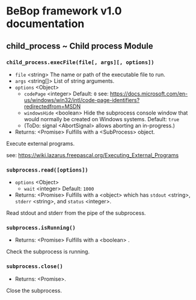 # BeBop framework v1.0 documentation

## child_process ~ Child process Module

### `child_process.execFile(file[, args][, options])`
* `file` \<string> The name or path of the executable file to run.
* `args` \<string[]> List of string arguments.
* `options` \<Object>
  * `codePage` \<integer> Default: `0`
    see: https://docs.microsoft.com/en-us/windows/win32/intl/code-page-identifiers?redirectedfrom=MSDN
  * `windowsHide` \<boolean> Hide the subprocess console window that would normally be created on Windows systems. Default: `true`
  * (ToDo: signal \<AbortSignal> allows aborting an in-progress.)
* Returns: \<Promise> Fulfills with a \<SubProcess> object.

Execute external programs.

see:
https://wiki.lazarus.freepascal.org/Executing_External_Programs

### `subprocess.read([options])`
* `options` \<Object>
  * `wait` \<integer> Default: `1000`
* Returns: \<Promise> Fulfills with a \<object> which has `stdout` \<string>, `stderr` \<string>, and `status` \<integer>.

Read stdout and stderr from the pipe of the subprocess.

### `subprocess.isRunning()`
* Returns: \<Promise> Fulfills with a \<boolean> .

Check the subprocess is running.

### `subprocess.close()`
* Returns: \<Promise>.

Close the subprocess.
